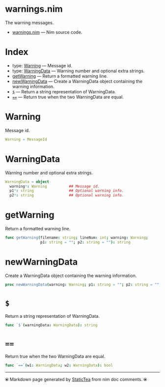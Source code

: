 # warnings.nim

The warning messages.

* [warnings.nim](../src/warnings.nim) &mdash; Nim source code.
# Index

* type: [Warning](#warning) &mdash; Message id.
* type: [WarningData](#warningdata) &mdash; Warning number and optional extra strings.
* [getWarning](#getwarning) &mdash; Return a formatted warning line.
* [newWarningData](#newwarningdata) &mdash; Create a WarningData object containing the warning information.
* [`$`](#) &mdash; Return a string representation of WarningData.
* [`==`](#-1) &mdash; Return true when the two WarningData are equal.

# Warning

Message id.

```nim
Warning = MessageId
```

# WarningData

Warning number and optional extra strings.

```nim
WarningData = object
  warning*: Warning          ## Message id.
  p1*: string                ## Optional warning info.
  p2*: string                ## Optional warning info.

```

# getWarning

Return a formatted warning line.

```nim
func getWarning(filename: string; lineNum: int; warning: Warning;
                p1: string = ""; p2: string = ""): string
```

# newWarningData

Create a WarningData object containing the warning information.

```nim
proc newWarningData(warning: Warning; p1: string = ""; p2: string = ""): WarningData
```

# `$`

Return a string representation of WarningData.

```nim
func `$`(warningData: WarningData): string
```

# `==`

Return true when the two WarningData are equal.

```nim
func `==`(w1: WarningData; w2: WarningData): bool
```


---
⦿ Markdown page generated by [StaticTea](https://github.com/flenniken/statictea/) from nim doc comments. ⦿
